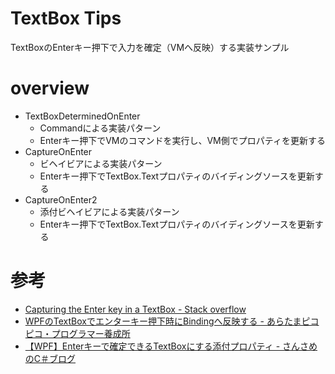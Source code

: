 # TextBox Tips

TextBoxのEnterキー押下で入力を確定（VMへ反映）する実装サンプル

# overview

- TextBoxDeterminedOnEnter
    - Commandによる実装パターン
    - Enterキー押下でVMのコマンドを実行し、VM側でプロパティを更新する
- CaptureOnEnter
    - ビヘイビアによる実装パターン
    - Enterキー押下でTextBox.Textプロパティのバイディングソースを更新する
- CaptureOnEnter2
    - 添付ビヘイビアによる実装パターン
    - Enterキー押下でTextBox.Textプロパティのバイディングソースを更新する

# 参考

- [Capturing the Enter key in a TextBox - Stack overflow](https://stackoverflow.com/questions/5556489/capturing-the-enter-key-in-a-textbox)
- [WPFのTextBoxでエンターキー押下時にBindingへ反映する - あらたまピコピコ・プログラマー養成所](https://pikopiko.artm.jp/page/note/15/)
- [【WPF】Enterキーで確定できるTextBoxにする添付プロパティ - さんさめのC＃ブログ](https://threeshark3.com/updatesource-with-enter/)
